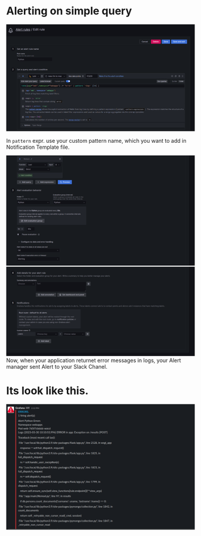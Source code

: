 # Alerting on simple query
![Sources](.././Screens/Alert1.png)

In `pattern` expr. use your custom pattern name, which you want to add in Notification Template file.

![Sources](.././Screens/Alert2.png)![Sources](.././Screens/Alert3.png)
Now, when your application returnet error messages in logs, your Alert manager sent Alert to your Slack Chanel.
# Its look like this.
![Sources](.././Screens/LOGEXAMPLE.png)